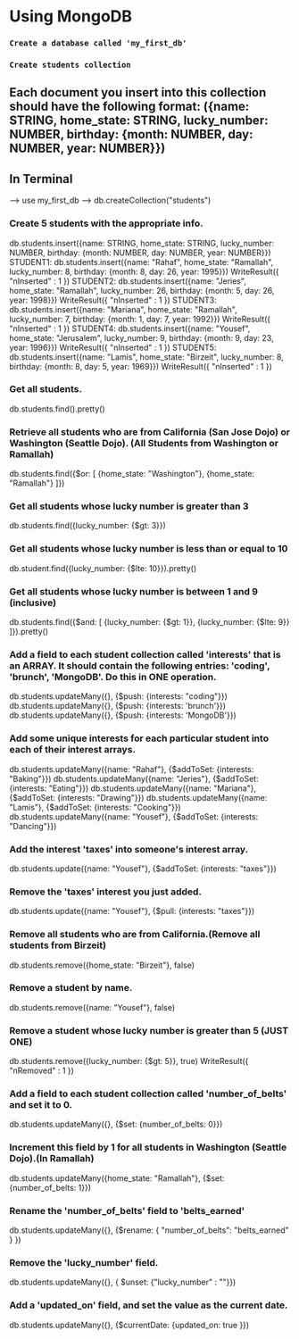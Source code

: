 # Using MongoDB

### `Create a database called 'my_first_db'`
### `Create students collection`
## Each document you insert into this collection should have the following format: ({name: STRING, home_state: STRING, lucky_number: NUMBER, birthday: {month: NUMBER, day: NUMBER, year: NUMBER}})

## In Terminal 

--> use my_first_db
--> db.createCollection("students")
### Create 5 students with the appropriate info.
db.students.insert({name: STRING, home_state: STRING, lucky_number: NUMBER, birthday: {month: NUMBER, day: NUMBER, year: NUMBER}})
STUDENT1: db.students.insert({name: "Rahaf", home_state: "Ramallah", lucky_number: 8, birthday: {month: 8, day: 26, year: 1995}})
WriteResult({ "nInserted" : 1 })
STUDENT2: db.students.insert({name: "Jeries", home_state: "Ramallah", lucky_number: 26, birthday: {month: 5, day: 26, year: 1998}})
WriteResult({ "nInserted" : 1 })
STUDENT3: db.students.insert({name: "Mariana", home_state: "Ramallah", lucky_number: 7, birthday: {month: 1, day: 7, year: 1992}})
WriteResult({ "nInserted" : 1 })
STUDENT4: db.students.insert({name: "Yousef", home_state: "Jerusalem", lucky_number: 9, birthday: {month: 9, day: 23, year: 1996}})
WriteResult({ "nInserted" : 1 })
STUDENT5: db.students.insert({name: "Lamis", home_state: "Birzeit", 
lucky_number: 8, birthday: {month: 8, day: 5, year: 1969}})
WriteResult({ "nInserted" : 1 })

### Get all students.
db.students.find().pretty()

### Retrieve all students who are from California (San Jose Dojo) or Washington (Seattle Dojo). (All Students from Washington or Ramallah)
 db.students.find({$or: [ {home_state: "Washington"}, {home_state: "Ramallah"} ]})

### Get all students whose lucky number is greater than 3
db.students.find({lucky_number: {$gt: 3}})

### Get all students whose lucky number is less than or equal to 10
db.student.find({lucky_number: {$lte: 10}}).pretty()

### Get all students whose lucky number is between 1 and 9 (inclusive)
db.students.find({$and: [ {lucky_number: {$gt: 1}}, {lucky_number: {$lte: 9}} ]}).pretty()

### Add a field to each student collection called 'interests' that is an ARRAY. It should contain the following entries: 'coding', 'brunch', 'MongoDB'. Do this in ONE operation.
db.students.updateMany({}, {$push: {interests: "coding"}})
db.students.updateMany({}, {$push: {interests: 'brunch'}})
db.students.updateMany({}, {$push: {interests: 'MongoDB'}})

### Add some unique interests for each particular student into each of their interest arrays.
db.students.updateMany({name: "Rahaf"}, {$addToSet: {interests: "Baking"}})
db.students.updateMany({name: "Jeries"}, {$addToSet: {interests: "Eating"}})
db.students.updateMany({name: "Mariana"}, {$addToSet: {interests: "Drawing"}})
db.students.updateMany({name: "Lamis"}, {$addToSet: {interests: "Cooking"}})
db.students.updateMany({name: "Yousef"}, {$addToSet: {interests: "Dancing"}})

### Add the interest 'taxes' into someone's interest array.
db.students.update({name: "Yousef"}, {$addToSet: {interests: "taxes"}})

### Remove the 'taxes' interest you just added.
db.students.update({name: "Yousef"}, {$pull: {interests: "taxes"}})

### Remove all students who are from California.(Remove all students from Birzeit)
db.students.remove({home_state: "Birzeit"}, false)

### Remove a student by name.
db.students.remove({name: "Yousef"}, false)

### Remove a student whose lucky number is greater than 5 (JUST ONE)
db.students.remove({lucky_number: {$gt: 5}}, true)
WriteResult({ "nRemoved" : 1 })

### Add a field to each student collection called 'number_of_belts' and set it to 0.
db.students.updateMany({}, {$set: {number_of_belts: 0}})

### Increment this field by 1 for all students in Washington (Seattle Dojo).(In Ramallah)
 db.students.updateMany({home_state: "Ramallah"}, {$set: {number_of_belts: 1}})

### Rename the 'number_of_belts' field to 'belts_earned'
db.students.updateMany({}, {$rename: { "number_of_belts": "belts_earned" } })

### Remove the 'lucky_number' field.
db.students.updateMany({}, { $unset: {"lucky_number" : ""}})

### Add a 'updated_on' field, and set the value as the current date.
db.students.updateMany({}, {$currentDate: {updated_on: true }})

